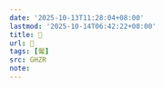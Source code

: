 ```yaml
---
date: '2025-10-13T11:28:04+08:00'
lastmod: '2025-10-14T06:42:22+08:00'
title: 󰛕
url: 󰛕
tags: [魘]
src: GHZR
note:
---
```

